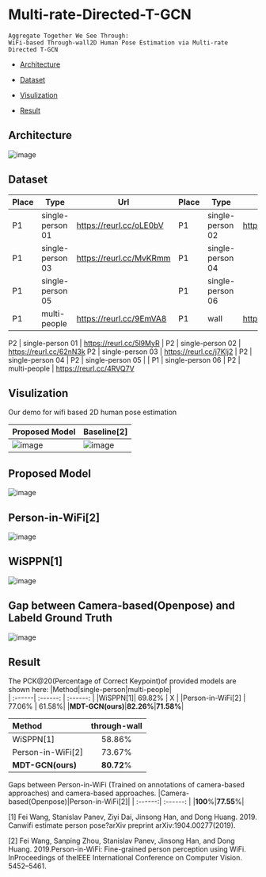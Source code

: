 # Multi-rate-Directed-T-GCN
    Aggregate Together We See Through: 
    WiFi-based Through-wall2D Human Pose Estimation via Multi-rate Directed T-GCN


* [Architecture](#architecture)

* [Dataset](#dataset)

* [Visulization](#visulization)

* [Result](#result)

## Architecture
![image](https://github.com/Multi-rate-Directed-T-GCN/MDT-GCN/blob/master/pic/Architecture.png)

## Dataset
Place | Type | Url | Place | Type | Url
---| --- | --- | ---| --- | ---
P1 | single-person 01 | https://reurl.cc/oLE0bV | P1 | single-person 02 | https://reurl.cc/E75GNa
P1 | single-person 03 | https://reurl.cc/MvKRmm | P1 | single-person 04 | 
P1 | single-person 05 |  | P1 | single-person 06 | 
P1 | multi-people | https://reurl.cc/9EmVA8 | P1 | wall | https://reurl.cc/WdKDY5

P2 | single-person 01 | https://reurl.cc/5l9MyR | P2 | single-person 02 | https://reurl.cc/62nN3k
P2 | single-person 03 | https://reurl.cc/j7Klj2 | P2 | single-person 04 | 
P2 | single-person 05 |  | P1 | single-person 06 | 
P2 | multi-people | https://reurl.cc/4RVQ7V 


## Visulization
Our demo for wifi based 2D human pose estimation

Proposed Model | Baseline[2]
---|---
![image](https://github.com/fingerk28/MDT-GCN/blob/master/img/proposed_model.gif)|![image](https://github.com/fingerk28/MDT-GCN/blob/master/img/baseline.gif)



Proposed Model
----
![image](https://github.com/Multi-rate-Directed-T-GCN/MDT-GCN/blob/master/pic/MDTGCN.png)

Person-in-WiFi[2]
---
![image](https://github.com/Multi-rate-Directed-T-GCN/MDT-GCN/blob/master/pic/person%20in%20wifi.png)

WiSPPN[1]
---
![image](https://github.com/Multi-rate-Directed-T-GCN/MDT-GCN/blob/master/pic/WiSPPN.png)

Gap between Camera-based(Openpose) and Labeld Ground Truth
---
![image](https://github.com/Multi-rate-Directed-T-GCN/MDT-GCN/blob/master/pic/demo_gap.png)


## Result
The PCK@20(Percentage of Correct Keypoint)of provided models are shown here:
|Method|single-person|multi-people|                       
| :------| :------: | :------: |
|WiSPPN[1]|  69.82%    | X   |
|Person-in-WiFi[2] | 77.06% | 61.58%|
|**MDT-GCN(ours)**|**82.26%**|**71.58%**|

|Method|through-wall|
| :------| :------: |
|WiSPPN[1]|  58.86%    |
|Person-in-WiFi[2] | 73.67%|
|**MDT-GCN(ours)**|**80.72**%|

Gaps between Person-in-WiFi (Trained on annotations of camera-based approaches) and camera-based approaches.
|Camera-based(Openpose)|Person-in-WiFi[2]|
| :------:| :------: |
|**100**%|**77.55**%|

[1] Fei Wang, Stanislav Panev, Ziyi Dai, Jinsong Han, and Dong Huang. 2019. Canwifi estimate person pose?arXiv preprint arXiv:1904.00277(2019).

[2] Fei Wang, Sanping Zhou, Stanislav Panev, Jinsong Han, and Dong Huang. 2019.Person-in-WiFi: Fine-grained person perception using WiFi. InProceedings of theIEEE International Conference on Computer Vision. 5452–5461.
